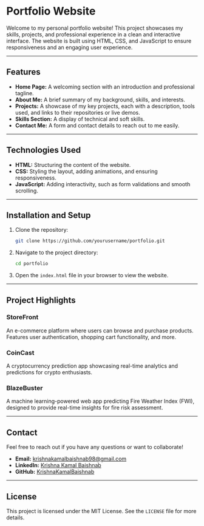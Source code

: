 # Portfolio Website

Welcome to my personal portfolio website! This project showcases my skills, projects, and professional experience in a clean and interactive interface. The website is built using HTML, CSS, and JavaScript to ensure responsiveness and an engaging user experience.

---

## Features

- **Home Page:** A welcoming section with an introduction and professional tagline.
- **About Me:** A brief summary of my background, skills, and interests.
- **Projects:** A showcase of my key projects, each with a description, tools used, and links to their repositories or live demos.
- **Skills Section:** A display of technical and soft skills.
- **Contact Me:** A form and contact details to reach out to me easily.

---

## Technologies Used

- **HTML:** Structuring the content of the website.
- **CSS:** Styling the layout, adding animations, and ensuring responsiveness.
- **JavaScript:** Adding interactivity, such as form validations and smooth scrolling.

---

## Installation and Setup

1. Clone the repository:
   ```bash
   git clone https://github.com/yourusername/portfolio.git
   ```

2. Navigate to the project directory:
   ```bash
   cd portfolio
   ```

3. Open the `index.html` file in your browser to view the website.

---

## Project Highlights

### StoreFront
An e-commerce platform where users can browse and purchase products. Features user authentication, shopping cart functionality, and more.

### CoinCast
A cryptocurrency prediction app showcasing real-time analytics and predictions for crypto enthusiasts.

### BlazeBuster
A machine learning-powered web app predicting Fire Weather Index (FWI), designed to provide real-time insights for fire risk assessment.

---

## Contact

Feel free to reach out if you have any questions or want to collaborate!

- **Email:** [krishnakamalbaishnab98@gmail.com](mailto:krishnakamalbaishnab98@gmail.com)
- **LinkedIn:** [Krishna Kamal Baishnab](https://linkedin.com/in/krishna-kamal-baishnab-81a76819a/)
- **GitHub:** [KrishnaKamalBaishnab](https://github.com/KrishnaKamalBaishnab)

---

## License

This project is licensed under the MIT License. See the `LICENSE` file for more details.
